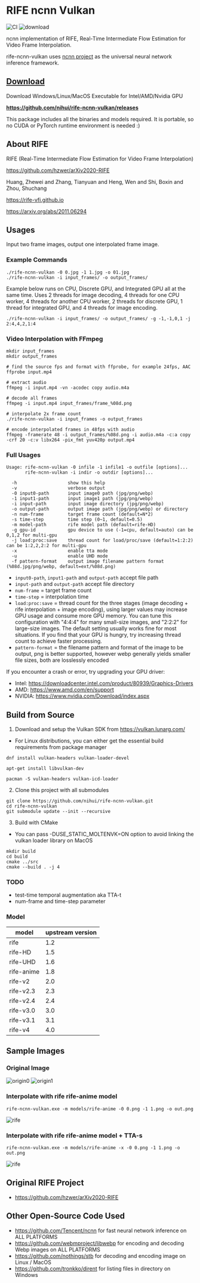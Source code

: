 # RIFE ncnn Vulkan

![CI](https://github.com/nihui/rife-ncnn-vulkan/workflows/CI/badge.svg)
![download](https://img.shields.io/github/downloads/nihui/rife-ncnn-vulkan/total.svg)

ncnn implementation of RIFE, Real-Time Intermediate Flow Estimation for Video Frame Interpolation.

rife-ncnn-vulkan uses [ncnn project](https://github.com/Tencent/ncnn) as the universal neural network inference framework.

## [Download](https://github.com/nihui/rife-ncnn-vulkan/releases)

Download Windows/Linux/MacOS Executable for Intel/AMD/Nvidia GPU

**https://github.com/nihui/rife-ncnn-vulkan/releases**

This package includes all the binaries and models required. It is portable, so no CUDA or PyTorch runtime environment is needed :)

## About RIFE

RIFE (Real-Time Intermediate Flow Estimation for Video Frame Interpolation)

https://github.com/hzwer/arXiv2020-RIFE

Huang, Zhewei and Zhang, Tianyuan and Heng, Wen and Shi, Boxin and Zhou, Shuchang

https://rife-vfi.github.io

https://arxiv.org/abs/2011.06294

## Usages

Input two frame images, output one interpolated frame image.

### Example Commands

```shell
./rife-ncnn-vulkan -0 0.jpg -1 1.jpg -o 01.jpg
./rife-ncnn-vulkan -i input_frames/ -o output_frames/
```

Example below runs on CPU, Discrete GPU, and Integrated GPU all at the same time. Uses 2 threads for image decoding, 4 threads for one CPU worker, 4 threads for another CPU worker, 2 threads for discrete GPU, 1 thread for integrated GPU, and 4 threads for image encoding.
```shell
./rife-ncnn-vulkan -i input_frames/ -o output_frames/ -g -1,-1,0,1 -j 2:4,4,2,1:4
```

### Video Interpolation with FFmpeg

```shell
mkdir input_frames
mkdir output_frames

# find the source fps and format with ffprobe, for example 24fps, AAC
ffprobe input.mp4

# extract audio
ffmpeg -i input.mp4 -vn -acodec copy audio.m4a

# decode all frames
ffmpeg -i input.mp4 input_frames/frame_%08d.png

# interpolate 2x frame count
./rife-ncnn-vulkan -i input_frames -o output_frames

# encode interpolated frames in 48fps with audio
ffmpeg -framerate 48 -i output_frames/%08d.png -i audio.m4a -c:a copy -crf 20 -c:v libx264 -pix_fmt yuv420p output.mp4
```

### Full Usages

```console
Usage: rife-ncnn-vulkan -0 infile -1 infile1 -o outfile [options]...
       rife-ncnn-vulkan -i indir -o outdir [options]...

  -h                   show this help
  -v                   verbose output
  -0 input0-path       input image0 path (jpg/png/webp)
  -1 input1-path       input image1 path (jpg/png/webp)
  -i input-path        input image directory (jpg/png/webp)
  -o output-path       output image path (jpg/png/webp) or directory
  -n num-frame         target frame count (default=N*2)
  -s time-step         time step (0~1, default=0.5)
  -m model-path        rife model path (default=rife-HD)
  -g gpu-id            gpu device to use (-1=cpu, default=auto) can be 0,1,2 for multi-gpu
  -j load:proc:save    thread count for load/proc/save (default=1:2:2) can be 1:2,2,2:2 for multi-gpu
  -x                   enable tta mode
  -u                   enable UHD mode
  -f pattern-format    output image filename pattern format (%08d.jpg/png/webp, default=ext/%08d.png)
```

- `input0-path`, `input1-path` and `output-path` accept file path
- `input-path` and `output-path` accept file directory
- `num-frame` = target frame count
- `time-step` = interpolation time
- `load:proc:save` = thread count for the three stages (image decoding + rife interpolation + image encoding), using larger values may increase GPU usage and consume more GPU memory. You can tune this configuration with "4:4:4" for many small-size images, and "2:2:2" for large-size images. The default setting usually works fine for most situations. If you find that your GPU is hungry, try increasing thread count to achieve faster processing.
- `pattern-format` = the filename pattern and format of the image to be output, png is better supported, however webp generally yields smaller file sizes, both are losslessly encoded

If you encounter a crash or error, try upgrading your GPU driver:

- Intel: https://downloadcenter.intel.com/product/80939/Graphics-Drivers
- AMD: https://www.amd.com/en/support
- NVIDIA: https://www.nvidia.com/Download/index.aspx

## Build from Source

1. Download and setup the Vulkan SDK from https://vulkan.lunarg.com/
  - For Linux distributions, you can either get the essential build requirements from package manager
```shell
dnf install vulkan-headers vulkan-loader-devel
```
```shell
apt-get install libvulkan-dev
```
```shell
pacman -S vulkan-headers vulkan-icd-loader
```

2. Clone this project with all submodules

```shell
git clone https://github.com/nihui/rife-ncnn-vulkan.git
cd rife-ncnn-vulkan
git submodule update --init --recursive
```

3. Build with CMake
  - You can pass -DUSE_STATIC_MOLTENVK=ON option to avoid linking the vulkan loader library on MacOS

```shell
mkdir build
cd build
cmake ../src
cmake --build . -j 4
```

### TODO

* test-time temporal augmentation aka TTA-t
* num-frame and time-step parameter

### Model

| model | upstream version |
|---|---|
| rife | 1.2 |
| rife-HD | 1.5 |
| rife-UHD | 1.6 |
| rife-anime | 1.8 |
| rife-v2 | 2.0 |
| rife-v2.3 | 2.3 |
| rife-v2.4 | 2.4 |
| rife-v3.0 | 3.0 |
| rife-v3.1 | 3.1 |
| rife-v4 | 4.0 |

## Sample Images

### Original Image

![origin0](images/0.png)
![origin1](images/1.png)

### Interpolate with rife rife-anime model

```shell
rife-ncnn-vulkan.exe -m models/rife-anime -0 0.png -1 1.png -o out.png
```

![rife](images/out.png)

### Interpolate with rife rife-anime model + TTA-s

```shell
rife-ncnn-vulkan.exe -m models/rife-anime -x -0 0.png -1 1.png -o out.png
```

![rife](images/outx.png)

## Original RIFE Project

- https://github.com/hzwer/arXiv2020-RIFE

## Other Open-Source Code Used

- https://github.com/Tencent/ncnn for fast neural network inference on ALL PLATFORMS
- https://github.com/webmproject/libwebp for encoding and decoding Webp images on ALL PLATFORMS
- https://github.com/nothings/stb for decoding and encoding image on Linux / MacOS
- https://github.com/tronkko/dirent for listing files in directory on Windows
